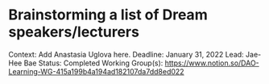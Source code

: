 # Brainstorming a list of Dream speakers/lecturers

Context: Add Anastasia Uglova here.
Deadline: January 31, 2022
Lead: Jae-Hee Bae
Status: Completed
Working Group(s): https://www.notion.so/DAO-Learning-WG-415a199b4a194ad182107da7dd8ed022

[](https://www.notion.so/7dc9b6cd9e704360af26726cf433d18a)